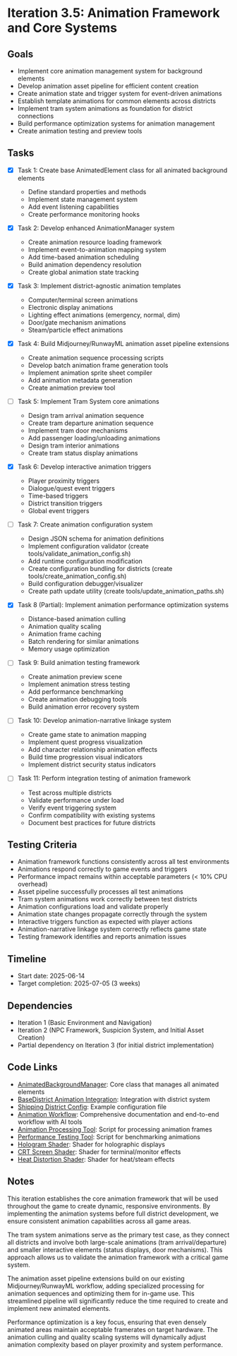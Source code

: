 # Iteration 3.5: Animation Framework and Core Systems

## Goals
- Implement core animation management system for background elements
- Develop animation asset pipeline for efficient content creation
- Create animation state and trigger system for event-driven animations
- Establish template animations for common elements across districts
- Implement tram system animations as foundation for district connections
- Build performance optimization systems for animation management
- Create animation testing and preview tools

## Tasks
- [x] Task 1: Create base AnimatedElement class for all animated background elements
  - Define standard properties and methods
  - Implement state management system
  - Add event listening capabilities
  - Create performance monitoring hooks

- [x] Task 2: Develop enhanced AnimationManager system
  - Create animation resource loading framework
  - Implement event-to-animation mapping system
  - Add time-based animation scheduling
  - Build animation dependency resolution
  - Create global animation state tracking

- [x] Task 3: Implement district-agnostic animation templates
  - Computer/terminal screen animations
  - Electronic display animations
  - Lighting effect animations (emergency, normal, dim)
  - Door/gate mechanism animations
  - Steam/particle effect animations

- [x] Task 4: Build Midjourney/RunwayML animation asset pipeline extensions
  - Create animation sequence processing scripts
  - Develop batch animation frame generation tools
  - Implement animation sprite sheet compiler
  - Add animation metadata generation
  - Create animation preview tool

- [ ] Task 5: Implement Tram System core animations
  - Design tram arrival animation sequence
  - Create tram departure animation sequence
  - Implement tram door mechanisms
  - Add passenger loading/unloading animations
  - Design tram interior animations
  - Create tram status display animations

- [x] Task 6: Develop interactive animation triggers
  - Player proximity triggers
  - Dialogue/quest event triggers
  - Time-based triggers
  - District transition triggers
  - Global event triggers

- [ ] Task 7: Create animation configuration system
  - Design JSON schema for animation definitions
  - Implement configuration validator (create tools/validate_animation_config.sh)
  - Add runtime configuration modification
  - Create configuration bundling for districts (create tools/create_animation_config.sh)
  - Build configuration debugger/visualizer
  - Create path update utility (create tools/update_animation_paths.sh)

- [x] Task 8 (Partial): Implement animation performance optimization systems
  - Distance-based animation culling
  - Animation quality scaling
  - Animation frame caching
  - Batch rendering for similar animations
  - Memory usage optimization

- [ ] Task 9: Build animation testing framework
  - Create animation preview scene
  - Implement animation stress testing
  - Add performance benchmarking
  - Create animation debugging tools
  - Build animation error recovery system

- [ ] Task 10: Develop animation-narrative linkage system
  - Create game state to animation mapping
  - Implement quest progress visualization
  - Add character relationship animation effects
  - Build time progression visual indicators
  - Implement district security status indicators

- [ ] Task 11: Perform integration testing of animation framework
  - Test across multiple districts
  - Validate performance under load
  - Verify event triggering system
  - Confirm compatibility with existing systems
  - Document best practices for future districts

## Testing Criteria
- Animation framework functions consistently across all test environments
- Animations respond correctly to game events and triggers
- Performance impact remains within acceptable parameters (< 10% CPU overhead)
- Asset pipeline successfully processes all test animations
- Tram system animations work correctly between test districts
- Animation configurations load and validate properly
- Animation state changes propagate correctly through the system
- Interactive triggers function as expected with player actions
- Animation-narrative linkage system correctly reflects game state
- Testing framework identifies and reports animation issues

## Timeline
- Start date: 2025-06-14
- Target completion: 2025-07-05 (3 weeks)

## Dependencies
- Iteration 1 (Basic Environment and Navigation)
- Iteration 2 (NPC Framework, Suspicion System, and Initial Asset Creation)
- Partial dependency on Iteration 3 (for initial district implementation)

## Code Links
- [AnimatedBackgroundManager](../../src/core/districts/animated_background_manager.gd): Core class that manages all animated elements
- [BaseDistrict Animation Integration](../../src/core/districts/base_district.gd): Integration with district system
- [Shipping District Config](../../src/districts/shipping/animated_elements_config.json): Example configuration file
- [Animation Workflow](../../docs/animated_background_workflow.md): Comprehensive documentation and end-to-end workflow with AI tools
- [Animation Processing Tool](../../tools/process_animation_frames.sh): Script for processing animation frames
- [Performance Testing Tool](../../tools/test_animation_performance.sh): Script for benchmarking animations
- [Hologram Shader](../../src/shaders/hologram.shader): Shader for holographic displays
- [CRT Screen Shader](../../src/shaders/crt_screen.shader): Shader for terminal/monitor effects
- [Heat Distortion Shader](../../src/shaders/heat_distortion.shader): Shader for heat/steam effects

## Notes
This iteration establishes the core animation framework that will be used throughout the game to create dynamic, responsive environments. By implementing the animation systems before full district development, we ensure consistent animation capabilities across all game areas.

The tram system animations serve as the primary test case, as they connect all districts and involve both large-scale animations (tram arrival/departure) and smaller interactive elements (status displays, door mechanisms). This approach allows us to validate the animation framework with a critical game system.

The animation asset pipeline extensions build on our existing Midjourney/RunwayML workflow, adding specialized processing for animation sequences and optimizing them for in-game use. This streamlined pipeline will significantly reduce the time required to create and implement new animated elements.

Performance optimization is a key focus, ensuring that even densely animated areas maintain acceptable framerates on target hardware. The animation culling and quality scaling systems will dynamically adjust animation complexity based on player proximity and system performance.